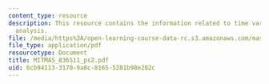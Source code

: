 ```yaml
---
content_type: resource
description: This resource contains the information related to time varying circuit
  analysis.
file: /media/https%3A/open-learning-course-data-rc.s3.amazonaws.com/mas-836-sensor-technologies-for-interactive-environments-spring-2011/6cb9411331709a8c81655281b98e282c_MITMAS_836S11_ps2.pdf
file_type: application/pdf
resourcetype: Document
title: MITMAS_836S11_ps2.pdf
uid: 6cb94113-3170-9a8c-8165-5281b98e282c
---
```

